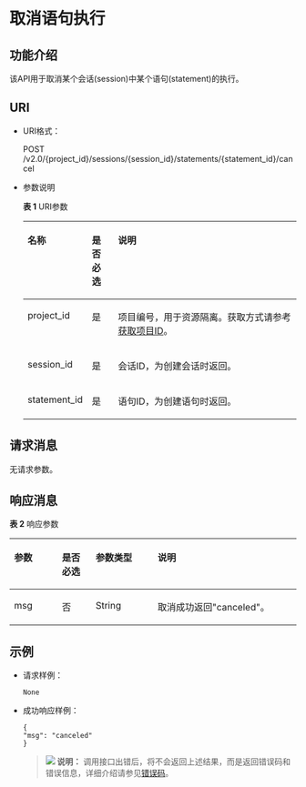 # 取消语句执行<a name="dli_02_0122"></a>

## 功能介绍<a name="zh-cn_topic_0103343300_zh-cn_topic_0102902522_s1f0e4fd3d502405199f36f78e68721aa"></a>

该API用于取消某个会话\(session\)中某个语句\(statement\)的执行。

## URI<a name="zh-cn_topic_0103343300_zh-cn_topic_0102902522_s9e1b8ec5b57c422a942b19835da7d66e"></a>

-   URI格式：

    POST /v2.0/\{project\_id\}/sessions/\{session\_id\}/statements/\{statement\_id\}/cancel

-   参数说明

    **表 1**  URI参数

    <a name="zh-cn_topic_0103343300_zh-cn_topic_0102902522_zh-cn_topic_0069077803_table60779388"></a>
    <table><thead align="left"><tr id="zh-cn_topic_0103343300_zh-cn_topic_0102902522_zh-cn_topic_0069077803_row61411666"><th class="cellrowborder" valign="top" width="15%" id="mcps1.2.4.1.1"><p id="zh-cn_topic_0103343300_zh-cn_topic_0102902522_a420a62a594f9410eaea229ffc8037a61"><a name="zh-cn_topic_0103343300_zh-cn_topic_0102902522_a420a62a594f9410eaea229ffc8037a61"></a><a name="zh-cn_topic_0103343300_zh-cn_topic_0102902522_a420a62a594f9410eaea229ffc8037a61"></a>名称</p>
    </th>
    <th class="cellrowborder" valign="top" width="10%" id="mcps1.2.4.1.2"><p id="zh-cn_topic_0103343300_zh-cn_topic_0102902522_zh-cn_topic_0069077803_p873025824211"><a name="zh-cn_topic_0103343300_zh-cn_topic_0102902522_zh-cn_topic_0069077803_p873025824211"></a><a name="zh-cn_topic_0103343300_zh-cn_topic_0102902522_zh-cn_topic_0069077803_p873025824211"></a>是否必选</p>
    </th>
    <th class="cellrowborder" valign="top" width="75%" id="mcps1.2.4.1.3"><p id="zh-cn_topic_0103343300_zh-cn_topic_0102902522_a692d3cd97b464aed90ba6d841900a4a5"><a name="zh-cn_topic_0103343300_zh-cn_topic_0102902522_a692d3cd97b464aed90ba6d841900a4a5"></a><a name="zh-cn_topic_0103343300_zh-cn_topic_0102902522_a692d3cd97b464aed90ba6d841900a4a5"></a>说明</p>
    </th>
    </tr>
    </thead>
    <tbody><tr id="zh-cn_topic_0103343300_zh-cn_topic_0102902522_zh-cn_topic_0069077803_row48589216"><td class="cellrowborder" valign="top" width="15%" headers="mcps1.2.4.1.1 "><p id="zh-cn_topic_0103343300_zh-cn_topic_0102902522_zh-cn_topic_0069077803_p43412436"><a name="zh-cn_topic_0103343300_zh-cn_topic_0102902522_zh-cn_topic_0069077803_p43412436"></a><a name="zh-cn_topic_0103343300_zh-cn_topic_0102902522_zh-cn_topic_0069077803_p43412436"></a>project_id</p>
    </td>
    <td class="cellrowborder" valign="top" width="10%" headers="mcps1.2.4.1.2 "><p id="zh-cn_topic_0103343300_zh-cn_topic_0102902522_zh-cn_topic_0069077803_p26746391"><a name="zh-cn_topic_0103343300_zh-cn_topic_0102902522_zh-cn_topic_0069077803_p26746391"></a><a name="zh-cn_topic_0103343300_zh-cn_topic_0102902522_zh-cn_topic_0069077803_p26746391"></a>是</p>
    </td>
    <td class="cellrowborder" valign="top" width="75%" headers="mcps1.2.4.1.3 "><p id="p1310472724012"><a name="p1310472724012"></a><a name="p1310472724012"></a>项目编号，用于资源隔离。获取方式请参考<a href="获取项目ID.md">获取项目ID</a>。</p>
    </td>
    </tr>
    <tr id="zh-cn_topic_0103343300_zh-cn_topic_0102902522_row13611924125310"><td class="cellrowborder" valign="top" width="15%" headers="mcps1.2.4.1.1 "><p id="zh-cn_topic_0103343300_zh-cn_topic_0102902522_p113618246534"><a name="zh-cn_topic_0103343300_zh-cn_topic_0102902522_p113618246534"></a><a name="zh-cn_topic_0103343300_zh-cn_topic_0102902522_p113618246534"></a>session_id</p>
    </td>
    <td class="cellrowborder" valign="top" width="10%" headers="mcps1.2.4.1.2 "><p id="zh-cn_topic_0103343300_zh-cn_topic_0102902522_p14361112495316"><a name="zh-cn_topic_0103343300_zh-cn_topic_0102902522_p14361112495316"></a><a name="zh-cn_topic_0103343300_zh-cn_topic_0102902522_p14361112495316"></a>是</p>
    </td>
    <td class="cellrowborder" valign="top" width="75%" headers="mcps1.2.4.1.3 "><p id="zh-cn_topic_0103343300_zh-cn_topic_0102902522_p1336172413538"><a name="zh-cn_topic_0103343300_zh-cn_topic_0102902522_p1336172413538"></a><a name="zh-cn_topic_0103343300_zh-cn_topic_0102902522_p1336172413538"></a>会话ID，为创建会话时返回。</p>
    </td>
    </tr>
    <tr id="zh-cn_topic_0103343300_zh-cn_topic_0102902522_row1090251213416"><td class="cellrowborder" valign="top" width="15%" headers="mcps1.2.4.1.1 "><p id="zh-cn_topic_0103343300_zh-cn_topic_0102902522_p13690617163420"><a name="zh-cn_topic_0103343300_zh-cn_topic_0102902522_p13690617163420"></a><a name="zh-cn_topic_0103343300_zh-cn_topic_0102902522_p13690617163420"></a>statement_id</p>
    </td>
    <td class="cellrowborder" valign="top" width="10%" headers="mcps1.2.4.1.2 "><p id="zh-cn_topic_0103343300_zh-cn_topic_0102902522_p169017177344"><a name="zh-cn_topic_0103343300_zh-cn_topic_0102902522_p169017177344"></a><a name="zh-cn_topic_0103343300_zh-cn_topic_0102902522_p169017177344"></a>是</p>
    </td>
    <td class="cellrowborder" valign="top" width="75%" headers="mcps1.2.4.1.3 "><p id="zh-cn_topic_0103343300_zh-cn_topic_0102902522_p2069261773411"><a name="zh-cn_topic_0103343300_zh-cn_topic_0102902522_p2069261773411"></a><a name="zh-cn_topic_0103343300_zh-cn_topic_0102902522_p2069261773411"></a>语句ID，为创建语句时返回。</p>
    </td>
    </tr>
    </tbody>
    </table>


## 请求消息<a name="zh-cn_topic_0103343300_zh-cn_topic_0102902522_section20458182103"></a>

无请求参数。

## 响应消息<a name="zh-cn_topic_0103343300_zh-cn_topic_0102902522_sd1ecb66580054b2ea403be8b2272a2c7"></a>

**表 2**  响应参数

<a name="zh-cn_topic_0103343300_zh-cn_topic_0102902522_table1391425172812"></a>
<table><thead align="left"><tr id="zh-cn_topic_0103343300_zh-cn_topic_0102902522_row239272520282"><th class="cellrowborder" valign="top" width="16.650000000000002%" id="mcps1.2.5.1.1"><p id="zh-cn_topic_0103343300_zh-cn_topic_0102902522_p73934250283"><a name="zh-cn_topic_0103343300_zh-cn_topic_0102902522_p73934250283"></a><a name="zh-cn_topic_0103343300_zh-cn_topic_0102902522_p73934250283"></a>参数</p>
</th>
<th class="cellrowborder" valign="top" width="11.76%" id="mcps1.2.5.1.2"><p id="p182481117617"><a name="p182481117617"></a><a name="p182481117617"></a>是否必选</p>
</th>
<th class="cellrowborder" valign="top" width="21.65%" id="mcps1.2.5.1.3"><p id="zh-cn_topic_0103343300_zh-cn_topic_0102902522_p93931525182819"><a name="zh-cn_topic_0103343300_zh-cn_topic_0102902522_p93931525182819"></a><a name="zh-cn_topic_0103343300_zh-cn_topic_0102902522_p93931525182819"></a>参数类型</p>
</th>
<th class="cellrowborder" valign="top" width="49.94%" id="mcps1.2.5.1.4"><p id="zh-cn_topic_0103343300_zh-cn_topic_0102902522_p339412542814"><a name="zh-cn_topic_0103343300_zh-cn_topic_0102902522_p339412542814"></a><a name="zh-cn_topic_0103343300_zh-cn_topic_0102902522_p339412542814"></a>说明</p>
</th>
</tr>
</thead>
<tbody><tr id="zh-cn_topic_0103343300_zh-cn_topic_0102902522_row1739412572811"><td class="cellrowborder" valign="top" width="16.650000000000002%" headers="mcps1.2.5.1.1 "><p id="zh-cn_topic_0103343300_zh-cn_topic_0102902522_p634882232519"><a name="zh-cn_topic_0103343300_zh-cn_topic_0102902522_p634882232519"></a><a name="zh-cn_topic_0103343300_zh-cn_topic_0102902522_p634882232519"></a>msg</p>
</td>
<td class="cellrowborder" valign="top" width="11.76%" headers="mcps1.2.5.1.2 "><p id="p15248171110616"><a name="p15248171110616"></a><a name="p15248171110616"></a>否</p>
</td>
<td class="cellrowborder" valign="top" width="21.65%" headers="mcps1.2.5.1.3 "><p id="zh-cn_topic_0103343300_zh-cn_topic_0102902522_p17347122102517"><a name="zh-cn_topic_0103343300_zh-cn_topic_0102902522_p17347122102517"></a><a name="zh-cn_topic_0103343300_zh-cn_topic_0102902522_p17347122102517"></a>String</p>
</td>
<td class="cellrowborder" valign="top" width="49.94%" headers="mcps1.2.5.1.4 "><p id="zh-cn_topic_0103343300_zh-cn_topic_0102902522_p19346922142512"><a name="zh-cn_topic_0103343300_zh-cn_topic_0102902522_p19346922142512"></a><a name="zh-cn_topic_0103343300_zh-cn_topic_0102902522_p19346922142512"></a>取消成功返回"canceled"。</p>
</td>
</tr>
</tbody>
</table>

## 示例<a name="zh-cn_topic_0103343300_zh-cn_topic_0102902522_section17446171164041"></a>

-   请求样例：

    ```
    None
    ```

-   成功响应样例：

    ```
    {
    "msg": "canceled"
    }
    ```

    >![](public_sys-resources/icon-note.gif) **说明：** 
    >调用接口出错后，将不会返回上述结果，而是返回错误码和错误信息，详细介绍请参见[错误码](错误码.md)。


